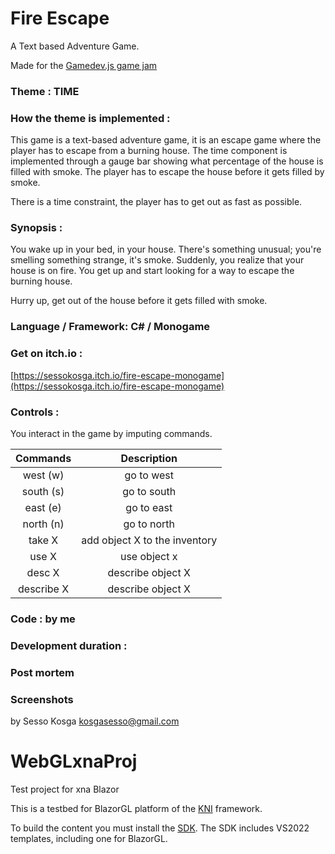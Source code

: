 # Fire Escape

A Text based Adventure Game.

Made for the [Gamedev.js game jam](https://itch.io/jam/gamedevjs-2023)

### Theme : TIME

### How the theme is implemented : 

This game is a text-based adventure game, it is an escape game where the player has to escape from a burning house. The time component is implemented through a gauge bar showing what percentage of the house is filled with smoke. The player has to escape the house before it gets filled by smoke. 

There is a time constraint, the player has to get out as fast as possible.

### Synopsis : 

You wake up in your bed, in your house. There's something unusual; you're smelling something strange, it's smoke. Suddenly, you realize that your house is on fire. You get up and start looking for a way to escape the burning house. 

Hurry up, get out of the house before it gets filled with smoke.

### Language / Framework: C# / Monogame

### Get on itch.io : 

[https://sessokosga.itch.io/fire-escape-monogame](https://sessokosga.itch.io/fire-escape-monogame)

### Controls :
You interact in the game by imputing commands.

| Commands | Description |
|:------:|:------:| 
| west (w) | go to west |
| south (s) | go to south |
| east (e) | go to east |
| north (n) | go to north |
| take X | add object X to the inventory |
| use X | use object x |
| desc X | describe object X |
| describe X | describe object X |


### Code : by me

### Development duration : 

### Post mortem


### Screenshots


by Sesso Kosga kosgasesso@gmail.com


# WebGLxnaProj


Test project for xna Blazor


This is a testbed for BlazorGL platform of the [KNI](https://github.com/kniEngine/kni) framework.

To build the content you must install the [SDK](https://github.com/kniEngine/kni/releases/tag/v3.8.9102).
The SDK includes VS2022 templates, including one for BlazorGL.
 
